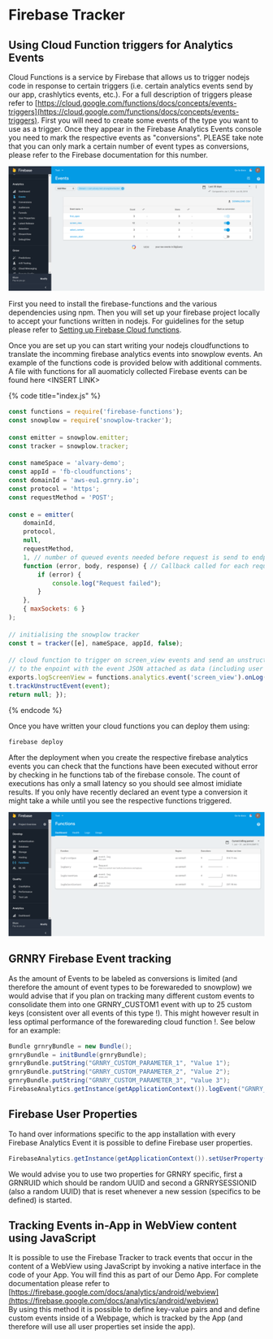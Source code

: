 # Firebase Tracker

## Using Cloud Function triggers for Analytics Events

Cloud Functions is a service by Firebase that allows us to trigger nodejs code in response to certain triggers \(i.e. certain analytics events send by our app, crashlytics events, etc.\). For a full description of triggers please refer to [https://cloud.google.com/functions/docs/concepts/events-triggers](https://cloud.google.com/functions/docs/concepts/events-triggers). First you will need to create some events of the type you want to use as a trigger. Once they appear in the Firebase Analytics Events console you need to mark the respective events as "conversions". PLEASE take note that you can only mark a certain number of event types as conversions, please refer to the Firebase documentation for this number. 

![](../../.gitbook/assets/eventconversiondeclaration%20%281%29.png)

First you need to install the firebase-functions and the various dependencies using npm. Then you will set up your firebase project locally to accept your functions written in nodejs. For guidelines for the setup please refer to [Setting up Firebase Cloud functions](https://docs.grnry.io/~/drafts/-LIkJkVZOwUaX-xi7fBZ/primary/user-guide/firebase-integration-via-cloud-functions/setting-up-firebase-cloud-functions).

Once you are set up you can start writing your nodejs cloudfunctions to translate the incomming firebase analytics events into snowplow events. An example of the functions code is provided below with additional comments.  A file with functions for all auomaticly collected Firebase events can be found here &lt;INSERT LINK&gt;

{% code title="index.js" %}
```javascript
const functions = require('firebase-functions');
const snowplow = require('snowplow-tracker');

const emitter = snowplow.emitter;
const tracker = snowplow.tracker;

const nameSpace = 'alvary-demo';
const appId = 'fb-cloudfunctions';
const domainId = 'aws-eu1.grnry.io';
const protocol = 'https';
const requestMethod = 'POST';

const e = emitter(
    domainId,
    protocol,
    null,
    requestMethod,
    1, // number of queued events needed before request is send to endpoint
    function (error, body, response) { // Callback called for each request
        if (error) {
            console.log("Request failed");
        }
    },
    { maxSockets: 6 }
);

// initialising the snowplow tracker
const t = tracker([e], nameSpace, appId, false);

// cloud function to trigger on screen_view events and send an unstructured snowplow event
// to the enpoint with the event JSON attached as data (including user properties) 
exports.logScreenView = functions.analytics.event('screen_view').onLog((event) => {
t.trackUnstructEvent(event);
return null; });

```
{% endcode %}

Once you have written your cloud functions you can deploy them using:

```bash
firebase deploy
```

After the deployment when you create the respective firebase analytics events you can check that the functions have been executed without error by checking in he functions tab of the firebase console. The count of executions has only a small latency so you should see almost imidiate results. If you only have recently declared an event type a conversion it might take a while until you see the respective functions triggered.



![](../../.gitbook/assets/coudfunctionsdashboard.png)

## GRNRY Firebase Event tracking

As the amount of Events to be labeled as conversions is limited \(and therefore the amount of event types to be forewareded to snowplow\) we would advise that if you plan on tracking many different custom events to consolidate them into one GRNRY\_CUSTOM1 event with up to 25 custom keys \(consistent over all events of this type !\). This might however result in less optimal performance of the forewareding cloud function !. See below for an example:

```java
Bundle grnryBundle = new Bundle();
grnryBundle = initBundle(grnryBundle);
grnryBundle.putString("GRNRY_CUSTOM_PARAMETER_1", "Value 1");
grnryBundle.putString("GRNRY_CUSTOM_PARAMETER_2", "Value 2");
grnryBundle.putString("GRNRY_CUSTOM_PARAMETER_3", "Value 3");
FirebaseAnalytics.getInstance(getApplicationContext()).logEvent("GRNRY_CUSTOM1", grnryBundle);
```

## Firebase User Properties

To hand over informations specific to the app installation with every Firebase Analytics Event it is possible to define Firebase user properties.

```java
FirebaseAnalytics.getInstance(getApplicationContext()).setUserProperty("KEY","VALUE");
```

We would advise you to use two properties for GRNRY specific, first a GRNRUID which should be random UUID and second a GRNRYSESSIONID \(also a random UUID\) that is reset whenever a new session \(specifics to be defined\) is started.

## Tracking Events in-App in WebView content using JavaScript

It is possible to use the Firebase Tracker to track events that occur in the content of a WebView using JavaScript by invoking a native interface in the code of your App. You will find this as part of our Demo App. For complete documentation please refer to [https://firebase.google.com/docs/analytics/android/webview](https://firebase.google.com/docs/analytics/android/webview)   
By using this method it is possible to define key-value pairs and and define custom events inside of a Webpage, which is tracked by the App \(and therefore will use all user properties set inside the app\).

